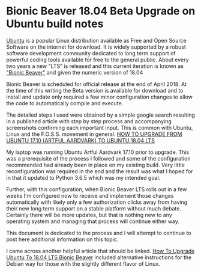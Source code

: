 # Bionic Beaver 18.04 Beta Upgrade on Ubuntu build notes

[Ubuntu](https://community.ubuntu.com/t/contribute/26) is a popular Linux distribution available as Free and Open Source Software on the internet for download. It is widely supported by a robust software development community dedicated to long term support of powerful coding tools available for free to the general public. About every two years a new "LTS" is released and this current iteration is known as ["Bionic Beaver"](http://cdimage.ubuntu.com/ubuntu-server/daily/current/HEADER.html) and given the numeric version of 18.04

Bionic Beaver is scheduled for official release at the end of April 2018. At the time of this writing the Beta version is available for download and to install and update only required a few minor configuration changes to allow the code to automatically compile and execute.

The detailed steps I used were obtained by a simple google search resulting in a published article with step by step process and accompanying screenshots confirming each important input. This is common with Ubuntu, Linux and the F.O.S.S. movement in general. [HOW TO UPGRADE FROM UBUNTU 17.10 (ARTFUL AARDVARK) TO UBUNTU 18.04 LTS](https://websiteforstudents.com/how-to-upgrade-from-ubuntu-17-10-artful-aardvark-to-ubuntu-18-04-lts-beta/)

My laptop was running Ubuntu Artful Aardvark 17.10 prior to upgrade. This was a prerequisite of the process I followed and some of the configuration recommended had already been in place on my existing build. Very little reconfiguration was required in the end and the result was what I hoped for in that it updated to Python 3.6.5 which was my intended goal.

Further, with this configuration, when Bionic Beaver LTS rolls out in a few weeks I'm configured now to receive and implement those changes automatically with likely only a few authorization clicks away from having their new long term support on a stable platform without much debate. Certainly there will be more updates, but that is nothing new to any operating system and managing that process will continue either way.

This document is dedicated to the process and I will attempt to continue to post here additional information on this topic.

I came across another helpful article that should be linked. [How To Upgrade Ubuntu To 18.04 LTS Bionic Beaver](https://linuxconfig.org/how-to-upgrade-to-ubuntu-18-04-lts-bionic-beaver) included alternative instructions for the Debian way for those with the slightly different flavor of Linux.
